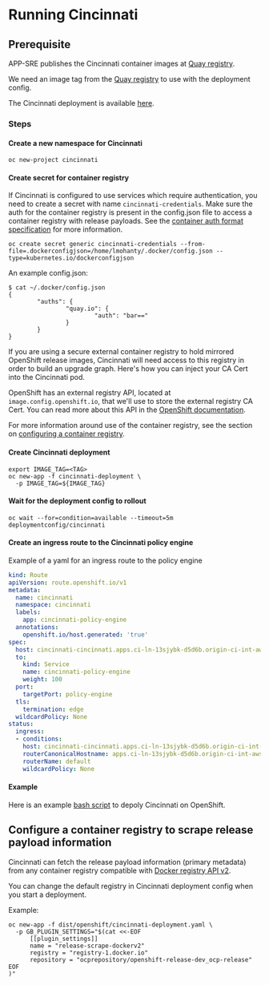 # Running Cincinnati

## Prerequisite

APP-SRE publishes the Cincinnati container images at [Quay registry](https://quay.io/repository/app-sre/cincinnati).

We need an image tag from the [Quay registry](https://quay.io/repository/app-sre/cincinnati) to use with the deployment config.

The Cincinnati deployment is available [here](../../dist/openshift/cincinnati-deployment.yaml).

### Steps

#### Create a new namespace for Cincinnati

```shell
oc new-project cincinnati
```

#### Create secret for container registry

If Cincinnati is configured to use services which require authentication, you need to create a secret with name `cincinnati-credentials`. Make sure the auth for the container registry is present in the config.json file to access a container registry with release payloads. See the [container auth format specification][container-auth-format-spec] for more information.

```shell
oc create secret generic cincinnati-credentials --from-file=.dockerconfigjson=/home/lmohanty/.docker/config.json --type=kubernetes.io/dockerconfigjson
```

An example config.json:

```
$ cat ~/.docker/config.json
{
        "auths": {
                "quay.io": {
                        "auth": "bar=="
                }
        }
}
```

If you are using a secure external container registry to hold mirrored OpenShift
release images, Cincinnati will need access to this registry in order to build
an upgrade graph.  Here's how you can inject your CA Cert into the Cincinnati
pod.

OpenShift has an external registry API, located at `image.config.openshift.io`,
that we'll use to store the external registry CA Cert.  You can read more about
this API in the [OpenShift documentation](https://docs.openshift.com/container-platform/4.3/registry/configuring-registry-operator.html#images-configuration-cas_configuring-registry-operator).

For more information around use of the container registry, see the section on [configuring a container registry](#configure-a-container-registry-to-scrape-release-payload-information).

#### Create Cincinnati deployment

```shell
export IMAGE_TAG=<TAG>
oc new-app -f cincinnati-deployment \
  -p IMAGE_TAG=${IMAGE_TAG}
```

#### Wait for the deployment config to rollout

```shell
oc wait --for=condition=available --timeout=5m deploymentconfig/cincinnati
```

#### Create an ingress route to the Cincinnati policy engine

Example of a yaml for an ingress route to the policy engine

```yaml
kind: Route
apiVersion: route.openshift.io/v1
metadata:
  name: cincinnati
  namespace: cincinnati
  labels:
    app: cincinnati-policy-engine
  annotations:
    openshift.io/host.generated: 'true'
spec:
  host: cincinnati-cincinnati.apps.ci-ln-13sjybk-d5d6b.origin-ci-int-aws.dev.rhcloud.com
  to:
    kind: Service
    name: cincinnati-policy-engine
    weight: 100
  port:
    targetPort: policy-engine
  tls:
    termination: edge
  wildcardPolicy: None
status:
  ingress:
  - conditions:
    host: cincinnati-cincinnati.apps.ci-ln-13sjybk-d5d6b.origin-ci-int-aws.dev.rhcloud.com
    routerCanonicalHostname: apps.ci-ln-13sjybk-d5d6b.origin-ci-int-aws.dev.rhcloud.com
    routerName: default
    wildcardPolicy: None
```

#### Example

Here is an example [bash script](../../hack/deploy_cincinnati.sh) to depoly Cincinnati on OpenShift.

## Configure a container registry to scrape release payload information

Cincinnati can fetch the release payload information (primary metadata) from any container registry compatible with [Docker registry API v2][registry-api-v2].

You can change the default registry in Cincinnati deployment config when you start a deployment.

Example:

```shell
oc new-app -f dist/openshift/cincinnati-deployment.yaml \
  -p GB_PLUGIN_SETTINGS="$(cat <<-EOF
      [[plugin_settings]]
      name = "release-scrape-dockerv2"
      registry = "registry-1.docker.io"
      repository = "ocprepository/openshift-release-dev_ocp-release"
EOF
)"
```

[registry-api-v2]: https://docs.docker.com/registry/spec/api
[container-auth-format-spec]: https://github.com/containers/image/blob/v5.5.2/docs/containers-auth.json.5.md
